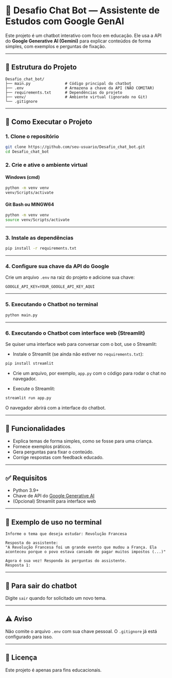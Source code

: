 # 🤖 Desafio Chat Bot — Assistente de Estudos com Google GenAI

Este projeto é um chatbot interativo com foco em educação. Ele usa a API do **Google Generative AI (Gemini)** para explicar conteúdos de forma simples, com exemplos e perguntas de fixação.

---

## 📁 Estrutura do Projeto

```
Desafio_chat_bot/
├── main.py               # Código principal do chatbot
├── .env                  # Armazena a chave da API (NÃO COMITAR)
├── requirements.txt      # Dependências do projeto
├── venv/                 # Ambiente virtual (ignorado no Git)
└── .gitignore
```

---

## 🚀 Como Executar o Projeto

### 1. Clone o repositório
```bash
git clone https://github.com/seu-usuario/Desafio_chat_bot.git
cd Desafio_chat_bot
```

### 2. Crie e ative o ambiente virtual

#### Windows (cmd)
```cmd
python -m venv venv
venv/Scripts/activate
```

#### Git Bash ou MINGW64
```bash
python -m venv venv
source venv/Scripts/activate
```

---

### 3. Instale as dependências
```bash
pip install -r requirements.txt
```

---

### 4. Configure sua chave da API do Google

Crie um arquivo `.env` na raiz do projeto e adicione sua chave:

```
GOOGLE_API_KEY=YOUR_GOOGLE_API_KEY_AQUI
```

---

### 5. Executando o Chatbot no terminal
```bash
python main.py
```

---

### 6. Executando o Chatbot com interface web (Streamlit)

Se quiser uma interface web para conversar com o bot, use o Streamlit:

- Instale o Streamlit (se ainda não estiver no `requirements.txt`):

```bash
pip install streamlit
```

- Crie um arquivo, por exemplo, `app.py` com o código para rodar o chat no navegador.

- Execute o Streamlit:

```bash
streamlit run app.py
```

O navegador abrirá com a interface do chatbot.

---

## 🧠 Funcionalidades

- Explica temas de forma simples, como se fosse para uma criança.
- Fornece exemplos práticos.
- Gera perguntas para fixar o conteúdo.
- Corrige respostas com feedback educado.

---

## ✅ Requisitos

- Python 3.9+
- Chave de API do [Google Generative AI](https://aistudio.google.com/app/apikey)
- (Opcional) Streamlit para interface web

---

## 📌 Exemplo de uso no terminal

```
Informe o tema que deseja estudar: Revolução Francesa

Resposta do assistente:
"A Revolução Francesa foi um grande evento que mudou a França. Ela aconteceu porque o povo estava cansado de pagar muitos impostos (...)" 

Agora é sua vez! Responda às perguntas do assistente.
Resposta 1:
```

---

## 🛑 Para sair do chatbot
Digite `sair` quando for solicitado um novo tema.

---

## ⚠️ Aviso
Não comite o arquivo `.env` com sua chave pessoal. O `.gitignore` já está configurado para isso.

---

## 📄 Licença
Este projeto é apenas para fins educacionais.

